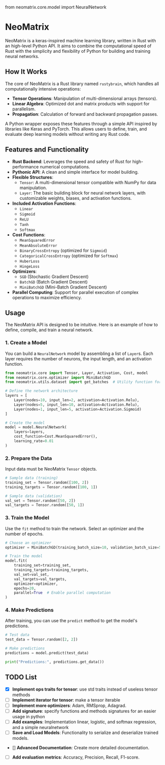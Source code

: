 from neomatrix.core.model import NeuralNetwork

# NeoMatrix

NeoMatrix is a keras-inspired machine learning library, written in Rust with an high-level Python API. It aims to combine the computational speed of Rust with the simplicity and flexibility of Python for building and training neural networks.

## How It Works

The core of NeoMatrix is a Rust library named `rustybrain`, which handles all computationally intensive operations:
- **Tensor Operations**: Manipulation of multi-dimensional arrays (tensors).
- **Linear Algebra**: Optimized dot and matrix products with support for parallelism.
- **Propagation**: Calculation of forward and backward propagation passes.

A Python wrapper exposes these features through a simple API inspired by libraries like Keras and PyTorch. This allows users to define, train, and evaluate deep learning models without writing any Rust code.

## Features and Functionality

- **Rust Backend**: Leverages the speed and safety of Rust for high-performance numerical computations.
- **Pythonic API**: A clean and simple interface for model building.
- **Flexible Structures**:
    - `Tensor`: A multi-dimensional tensor compatible with NumPy for data manipulation.
    - `Layer`: The basic building block for neural network layers, with customizable weights, biases, and activation functions.
- **Included Activation Functions**:
    - `Linear`
    - `Sigmoid`
    - `ReLU`
    - `Tanh`
    - `Softmax`
- **Cost Functions**:
    - `MeanSquaredError`
    - `MeanAbsoluteError`
    - `BinaryCrossEntropy` (optimized for `Sigmoid`)
    - `CategoricalCrossEntropy` (optimized for `Softmax`)
    - `HuberLoss`
    - `HingeLoss`
- **Optimizers**:
    - `SGD` (Stochastic Gradient Descent)
    - `BatchGD` (Batch Gradient Descent)
    - `MiniBatchGD` (Mini-Batch Gradient Descent)
- **Parallel Computing**: Support for parallel execution of complex operations to maximize efficiency.

## Usage

The NeoMatrix API is designed to be intuitive. Here is an example of how to define, compile, and train a neural network.

### 1. Create a Model

You can build a `NeuralNetwork` model by assembling a list of `Layer`s. Each layer requires the number of neurons, the input length, and an activation function.

```python
from neomatrix.core import Tensor, Layer, Activation, Cost, model
from neomatrix.core.optimizer import MiniBatchGD
from neomatrix.utils.dataset import get_batches  # Utility function for data handling

# Define the network architecture
layers = [
    Layer(nodes=10, input_len=2, activation=Activation.Relu),
    Layer(nodes=5, input_len=10, activation=Activation.Relu),
    Layer(nodes=1, input_len=5, activation=Activation.Sigmoid)
]

# Create the model
model = model.NeuralNetwork(
    layers=layers,
    cost_function=Cost.MeanSquaredError(),
    learning_rate=0.01
)
```

### 2. Prepare the Data

Input data must be NeoMatrix `Tensor` objects.

```python
# Sample data (training)
training_set = Tensor.random([100, 2])
training_targets = Tensor.random([100, 1])

# Sample data (validation)
val_set = Tensor.random([50, 2])
val_targets = Tensor.random([50, 1])
```

### 3. Train the Model

Use the `fit` method to train the network. Select an optimizer and the number of epochs.

```python
# Choose an optimizer
optimizer = MiniBatchGD(training_batch_size=10, validation_batch_size=5)

# Train the model
model.fit(
    training_set=training_set,
    training_targets=training_targets,
    val_set=val_set,
    val_targets=val_targets,
    optimizer=optimizer,
    epochs=20,
    parallel=True  # Enable parallel computation
)
```

### 4. Make Predictions

After training, you can use the `predict` method to get the model's predictions.

```python
# Test data
test_data = Tensor.random([2, 2])

# Make predictions
predictions = model.predict(test_data)

print("Predictions:", predictions.get_data())
```

## TODO List
- [X] **Implement ops traits for tensor**: use std traits instead of useless tensor methods
- [ ] **Implement iterator for tensor**: make a tensor iterable 
- [ ] **Implement more optimizers**: Adam, RMSprop, Adagrad.
- [ ] **Add signature**: specify functions and methods signatures for an easier usage in python
- [ ] **Add examples**: Implementation linear, logistic, and softmax regression, and a simple neuralnetwork
- [ ] **Save and Load Models**: Functionality to serialize and deserialize trained models.
- [] **Advanced Documentation**: Create more detailed documentation.
- [ ] **Add evaluation metrics**: Accuracy, Precision, Recall, F1-score.
